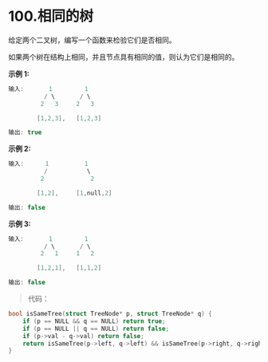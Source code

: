 # 100.相同的树

给定两个二叉树，编写一个函数来检验它们是否相同。

如果两个树在结构上相同，并且节点具有相同的值，则认为它们是相同的。

**示例 1:**

```c
输入:       1         1
          / \       / \
         2   3     2   3

        [1,2,3],   [1,2,3]

输出: true
```

**示例 2:**

```c
输入:      1          1
          /           \
         2             2

        [1,2],     [1,null,2]

输出: false
```

**示例 3:**

```c
输入:       1         1
          / \       / \
         2   1     1   2

        [1,2,1],   [1,1,2]

输出: false
```

> 代码：

```c
bool isSameTree(struct TreeNode* p, struct TreeNode* q) {
    if (p == NULL && q == NULL) return true;
    if (p == NULL || q == NULL) return false;
    if (p->val - q->val) return false;
    return isSameTree(p->left, q->left) && isSameTree(p->right, q->right);
}
```

